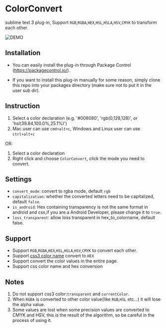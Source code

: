 # ColorConvert

sublime text 3 plug-in, Support `RGB`,`RGBA`,`HEX`,`HSL`,`HSLA`,`HSV`,`CMYK` to transform each other.

![DEMO](http://g.recordit.co/Rgi5FuhGaw.gif)

## Installation

- You can easily install the plug-in through Package Control (https://packagecontrol.io/).

- If you want to install this plug-in manually for some reason, simply clone this repo into your packages directory (make sure not to put it in the user sub dir).

## Instruction

1. Select a color declaration (e.g. '#008080', 'rgb(0,128,128)', or 'hsl(39.84,100.0%,25.1%)')
2. Mac user can use `cmd+alt+c`, Windows and Linux user can use `ctrl+alt+c`

OR:

1. Select a color declaration
2. Right click and choose `ColorConvert`, click the mode you need to convert.

## Settings

- `convert_mode`: convert to rgba mode, default `rgb`
- `capitalization`: whether the converted letters need to be capitalized, default `false`.
- `is_android`: Hex containing transparency is not the same format in android and css,if you are a Android Developer, please change it to `true`.
- `loss_transparent`: allow loss transparent in hex_to_colorname, default false.

## Support

- Support `RGB`,`RGBA`,`HEX`,`HSL`,`HSLA`,`HSV`,`CMYK` to convert each other.
- Support [css3 color name](https://developer.mozilla.org/en-US/docs/Web/CSS/color_value) convert to `HEX`
- Support convert the color values in the entire page.
- Support css color name and hex conversion

## Notes

1. Do not support css3 color:`transparent` and `currentColor`.
2. When `RGBA` is converted to other color value(like `RGB`,`HSL` etc...) it will lose the alpha value.
3. Some values are lost when some precision values are converted to CMYK and HSV, this is the result of the algorithm, so be careful in the process of using it.
